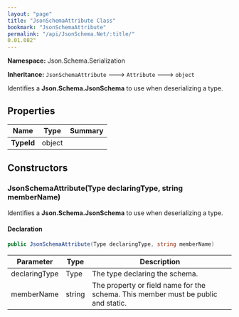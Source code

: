 ```yaml
---
layout: "page"
title: "JsonSchemaAttribute Class"
bookmark: "JsonSchemaAttribute"
permalink: "/api/JsonSchema.Net/:title/"
0.01.082"
---
```

**Namespace:** Json.Schema.Serialization

**Inheritance:**
`JsonSchemaAttribute`
 🡒 
`Attribute`
 🡒 
`object`

Identifies a **Json.Schema.JsonSchema** to use when deserializing a type.

## Properties

| Name | Type | Summary |
|---|---|---|
| **TypeId** | object |  |

## Constructors

### JsonSchemaAttribute(Type declaringType, string memberName)

Identifies a **Json.Schema.JsonSchema** to use when deserializing a type.

#### Declaration

```c#
public JsonSchemaAttribute(Type declaringType, string memberName)
```

| Parameter | Type | Description |
|---|---|---|
| declaringType | Type | The type declaring the schema. |
| memberName | string | The property or field name for the schema.  This member must be public and static. |



